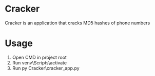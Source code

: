 # Cracker
Cracker is an application that cracks MD5 hashes of phone numbers
# Usage
1. Open CMD in project root
2. Run venv\Scripts\activate
3. Run py Cracker\cracker_app.py
